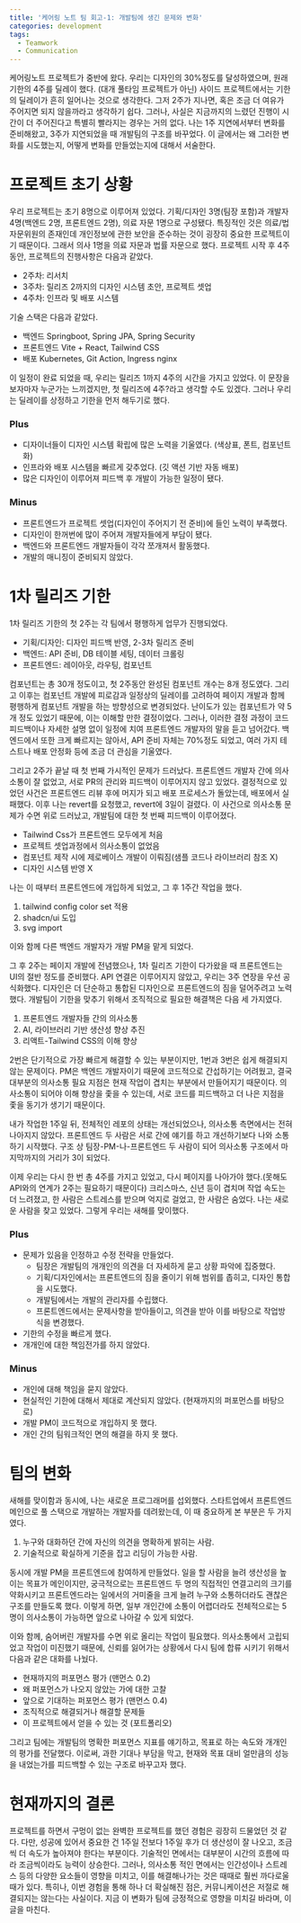 ```yaml
---
title: '케어링 노트 팀 회고-1: 개발팀에 생긴 문제와 변화'
categories: development
tags:
  - Teamwork
  - Communication
---
```


케어링노트 프로젝트가 중반에 왔다. 우리는 디자인의 30%정도를 달성하였으며, 원래 기한의 4주를 딜레이 했다.
(대개 풀타임 프로젝트가 아닌) 사이드 프로젝트에서는 기한의 딜레이가 흔히 일어나는 것으로 생각한다. 그저 2주가 지나면, 혹은 조금 더 여유가 주어지면 되지 않을까라고 생각하기 쉽다.
그러나, 사실은 지금까지의 느렸던 진행이 시간이 더 주어진다고 특별히 빨라지는 경우는 거의 없다. 나는 1주 지연에서부터 변화를 준비해왔고, 3주가 지연되었을 때 개발팀의 구조를 바꾸었다.
이 글에서는 왜 그러한 변화를 시도했는지, 어떻게 변화를 만들었는지에 대해서 서술한다.

# 프로젝트 초기 상황

우리 프로젝트는 초기 8명으로 이루어져 있었다. 기획/디자인 3명(팀장 포함)과 개발자 4명(백엔드 2명, 프론트엔드 2명), 의료 자문 1명으로 구성됐다. 특징적인 것은 의료/법 자문위원의 존재인데 개인정보에 관한 보안을 준수하는 것이 굉장히 중요한 프로젝트이기 때문이다. 그래서 의사 1명을 의료 자문과 법률 자문으로 했다.
프로젝트 시작 후 4주 동안, 프로젝트의 진행사항은 다음과 같았다.

- 2주차: 리서치
- 3주차: 릴리즈 2까지의 디자인 시스템 초안, 프로젝트 셋업
- 4주차: 인프라 및 배포 시스템

기술 스택은 다음과 같았다.

- 백엔드 Springboot, Spring JPA, Spring Security
- 프론트엔드 Vite + React, Tailwind CSS
- 배포 Kubernetes, Git Action, Ingress nginx
  
이 일정이 완료 되었을 때, 우리는 릴리즈 1까지 4주의 시간을 가지고 있었다. 이 문장을 보자마자 누군가는 느끼겠지만, 첫 릴리즈에 4주?라고 생각할 수도 있겠다.
그러나 우리는 딜레이를 상정하고 기한을 먼저 해두기로 했다.

### Plus

- 디자이너들이 디자인 시스템 확립에 많은 노력을 기울였다. (색상표, 폰트, 컴포넌트화)
- 인프라와 배포 시스템을 빠르게 갖추었다. (깃 액션 기반 자동 배포)
- 많은 디자인이 이루어져 피드백 후 개발이 가능한 일정이 됐다.

### Minus

- 프론트엔드가 프로젝트 셋업(디자인이 주어지기 전 준비)에 들인 노력이 부족했다.
- 디자인이 한꺼번에 많이 주어져 개발자들에게 부담이 됐다.
- 백엔드와 프론트엔드 개발자들이 각각 쪼개져서 활동했다.
- 개발의 매니징이 준비되지 않았다.

# 1차 릴리즈 기한

1차 릴리즈 기한의 첫 2주는 각 팀에서 평행하게 업무가 진행되었다.

- 기획/디자인: 디자인 피드백 반영, 2-3차 릴리즈 준비
- 백엔드: API 준비, DB 테이블 세팅, 데이터 크롤링
- 프론트엔드: 레이아웃, 라우팅, 컴포넌트

컴포넌트는 총 30개 정도이고, 첫 2주동안 완성된 컴포넌트 개수는 8개 정도였다. 그리고 이후는 컴포넌트 개발에 피로감과 일정상의 딜레이를 고려하여 페이지 개발과 함께 평행하게 컴포넌트 개발을 하는 방향성으로 변경되었다.
난이도가 있는 컴포넌트가 약 5개 정도 있었기 때문에, 이는 이해할 만한 결정이었다. 그러나, 이러한 결정 과정이 코드 피드백이나 자세한 설명 없이 일정에 치여 프론트엔드 개발자의 말을 듣고 넘어갔다.
백엔드에서 또한 크게 빠르지는 않아서, API 준비 자체는 70%정도 되었고, 여러 가지 테스트나 배포 안정화 등에 조금 더 관심을 기울였다.

그리고 2주가 끝날 때 첫 번째 가시적인 문제가 드러났다. 프론트엔드 개발자 간에 의사소통이 잘 없었고, 서로 PR의 관리와 피드백이 이루어지지 않고 있었다. 결정적으로 있었던 사건은 프론트엔드 리뷰 후에 머지가 되고 배포 프로세스가 돌았는데, 배포에서 실패했다.
이후 나는 revert를 요청했고, revert에 3일이 걸렸다.
이 사건으로 의사소통 문제가 수면 위로 드러났고, 개발팀에 대한 첫 번째 피드백이 이루어졌다.

- Tailwind Css가 프론트엔드 모두에게 처음
- 프로젝트 셋업과정에서 의사소통이 없었음
- 컴포넌트 제작 시에 제로베이스 개발이 이뤄짐(샘플 코드나 라이브러리 참조 X)
- 디자인 시스템 반영 X

나는 이 때부터 프론트엔드에 개입하게 되었고, 그 후 1주간 작업을 했다.

1. tailwind config color set 적용
2. shadcn/ui 도입
3. svg import

이와 함께 다른 백엔드 개발자가 개발 PM을 맡게 되었다.

그 후 2주는 페이지 개발에 전념했으나, 1차 릴리즈 기한이 다가왔을 때 프론트엔드는 UI의 절반 정도를 준비했다. API 연결은 이루어지지 않았고, 우리는 3주 연장을 우선 공식화했다. 디자인은 더 단순하고 통합된 디자인으로 프론트엔드의 짐을 덜어주려고 노력했다. 개발팀이 기한을 맞추기 위해서 조직적으로 필요한 해결책은 다음 세 가지였다.

1. 프론트엔드 개발자들 간의 의사소통
2. AI, 라이브러리 기반 생산성 향상 추진
3. 리액트-Tailwind CSS의 이해 향상

2번은 단기적으로 가장 빠르게 해결할 수 있는 부분이지만, 1번과 3번은 쉽게 해결되지 않는 문제이다. PM은 백엔드 개발자이기 때문에 코드적으로 간섭하기는 어려웠고, 결국 대부분의 의사소통 필요 지점은 현재 작업이 겹치는 부분에서 만들어지기 때문이다. 의사소통이 되어야 이해 향상을 좇을 수 있는데, 서로 코드를 피드백하고 더 나은 지점을 좇을 동기가 생기기 때문이다.

내가 작업한 1주일 뒤, 전체적인 레포의 상태는 개선되었으나, 의사소통 측면에서는 전혀 나아지지 않았다. 프론트엔드 두 사람은 서로 간에 얘기를 하고 개선하기보다 나와 소통하기 시작했다. 구조 상 팀장-PM-나-프론트엔드 두 사람이 되어 의사소통 구조에서 마지막까지의 거리가 3이 되었다.

이제 우리는 다시 한 번 총 4주를 가지고 있었고, 다시 페이지를 나아가야 했다.(못해도 API와의 연계가 2주는 필요하기 때문이다) 크리스마스, 신년 등이 겹치며 작업 속도는 더 느려졌고, 한 사람은 스트레스를 받으며 억지로 걸었고, 한 사람은 숨었다. 나는 새로운 사람을 찾고 있었다. 그렇게 우리는 새해를 맞이했다.

### Plus

- 문제가 있음을 인정하고 수정 전략을 만들었다.
  - 팀장은 개발팀의 개개인의 의견을 더 자세하게 묻고 상황 파악에 집중했다.
  - 기획/디자인에서는 프론트엔드의 짐을 줄이기 위해 범위를 좁히고, 디자인 통합을 시도했다.
  - 개발팀에서는 개발의 관리자를 수립했다.
  - 프론트엔드에서는 문제사항을 받아들이고, 의견을 받아 이를 바탕으로 작업방식을 변경했다.
- 기한의 수정을 빠르게 했다.
- 개개인에 대한 책임전가를 하지 않았다.

### Minus

- 개인에 대해 책임을 묻지 않았다.
- 현실적인 기한에 대해서 제대로 계산되지 않았다. (현재까지의 퍼포먼스를 바탕으로)
- 개발 PM이 코드적으로 개입하지 못 했다.
- 개인 간의 팀워크적인 면의 해결을 하지 못 했다.

# 팀의 변화

새해를 맞이함과 동시에, 나는 새로운 프로그래머를 섭외했다. 스타트업에서 프론트엔드 메인으로 풀 스택으로 개발하는 개발자를 데려왔는데, 이 때 중요하게 본 부분은 두 가지였다.

1. 누구와 대화하던 간에 자신의 의견을 명확하게 밝히는 사람.
2. 기술적으로 확실하게 기준을 잡고 리딩이 가능한 사람.

동시에 개발 PM을 프론트엔드에 참여하게 만들었다. 일을 할 사람을 늘려 생산성을 높이는 목표가 메인이지만, 궁극적으로는 프론트엔드 두 명의 직접적인 연결고리의 크기를 약화시키고 프론트엔드라는 일에서의 거미줄을 크게 늘려 누구와 소통하더라도 괜찮은 구조를 만들도록 했다. 이렇게 하면, 일부 개인간에 소통이 어렵더라도 전체적으로는 5명이 의사소통이 가능하면 앞으로 나아갈 수 있게 되었다.

이와 함께, 숨어버린 개발자를 수면 위로 올리는 작업이 필요했다. 의사소통에서 고립되었고 작업이 미진했기 때문에, 신뢰를 잃어가는 상황에서 다시 팀에 합류 시키기 위해서 다음과 같은 대화를 나눴다.

- 현재까지의 퍼포먼스 평가 (맨먼스 0.2)
- 왜 퍼포먼스가 나오지 않았는 가에 대한 고찰
- 앞으로 기대하는 퍼포먼스 평가 (맨먼스 0.4)
- 조직적으로 해결되거나 해결할 문제들
- 이 프로젝트에서 얻을 수 있는 것 (포트폴리오)

그리고 팀에는 개발팀의 명확한 퍼포먼스 지표를 얘기하고, 목표로 하는 속도와 개개인의 평가를 전달했다. 이로써, 과한 기대나 부담을 막고, 현재와 목표 대비 얼만큼의 성능을 내었는가를 피드백할 수 있는 구조로 바꾸고자 했다.

# 현재까지의 결론

프로젝트를 하면서 구멍이 없는 완벽한 프로젝트를 했던 경험은 굉장히 드물었던 것 같다. 다만, 성공에 있어서 중요한 건 1주일 전보다 1주일 후가 더 생산성이 잘 나오고, 조금씩 더 속도가 높아져야 한다는 부분이다. 기술적인 면에서는 대부분이 시간의 흐름에 따라 조금씩이라도 능력이 상승한다. 그러나, 의사소통 적인 면에서는 인간성이나 스트레스 등의 다양한 요소들이 영향을 미치고, 이를 해결해나가는 것은 때때로 훨씬 까다로울 때가 있다. 특히나, 이번 경험을 통해 하나 더 확실해진 점은, 커뮤니케이션은 저절로 해결되지는 않는다는 사실이다. 지금 이 변화가 팀에 긍정적으로 영향을 미치길 바라며, 이 글을 마친다.
